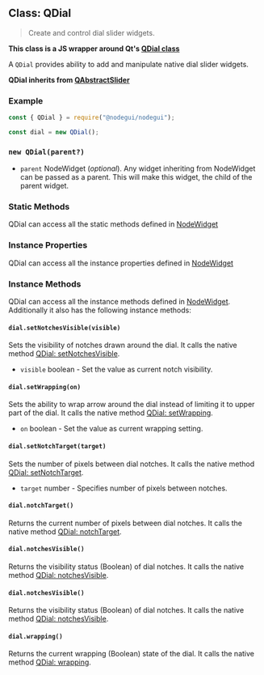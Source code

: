 ## Class: QDial

> Create and control dial slider widgets.

**This class is a JS wrapper around Qt's [QDial class](https://doc.qt.io/qt-5/qdial.html)**

A `QDial` provides ability to add and manipulate native dial slider widgets.

**QDial inherits from [QAbstractSlider](api/QAbstractSlider.md)**

### Example

```javascript
const { QDial } = require("@nodegui/nodegui");

const dial = new QDial();
```

### `new QDial(parent?)`

- `parent` NodeWidget (_optional_). Any widget inheriting from NodeWidget can be passed as a parent. This will make this widget, the child of the parent widget.

### Static Methods

QDial can access all the static methods defined in [NodeWidget](api/NodeWidget.md)

### Instance Properties

QDial can access all the instance properties defined in [NodeWidget](api/NodeWidget.md)

### Instance Methods

QDial can access all the instance methods defined in [NodeWidget](api/NodeWidget.md). Additionally it also has the following instance methods:

#### `dial.setNotchesVisible(visible)`

Sets the visibility of notches drawn around the dial. It calls the native method [QDial: setNotchesVisible](https://doc.qt.io/qt-5/qdial.html#notchTarget-prop).

- `visible` boolean - Set the value as current notch visibility.

#### `dial.setWrapping(on)`

Sets the ability to wrap arrow around the dial instead of limiting it to upper part of the dial. It calls the native method [QDial: setWrapping](https://doc.qt.io/qt-5/qdial.html#wrapping-prop).

- `on` boolean - Set the value as current wrapping setting.

#### `dial.setNotchTarget(target)`

Sets the number of pixels between dial notches. It calls the native method [QDial: setNotchTarget](https://doc.qt.io/qt-5/qdial.html#notchTarget-prop).

- `target` number - Specifies number of pixels between notches.

#### `dial.notchTarget()`

Returns the current number of pixels between dial notches. It calls the native method [QDial: notchTarget](https://doc.qt.io/qt-5/qdial.html#notchTarget-prop).

#### `dial.notchesVisible()`

Returns the visibility status (Boolean) of dial notches. It calls the native method [QDial: notchesVisible](https://doc.qt.io/qt-5/qdial.html#notchesVisible-prop).

#### `dial.notchesVisible()`

Returns the visibility status (Boolean) of dial notches. It calls the native method [QDial: notchesVisible](https://doc.qt.io/qt-5/qdial.html#notchesVisible-prop).

#### `dial.wrapping()`

Returns the current wrapping (Boolean) state of the dial. It calls the native method [QDial: wrapping](https://doc.qt.io/qt-5/qdial.html#wrapping-prop).